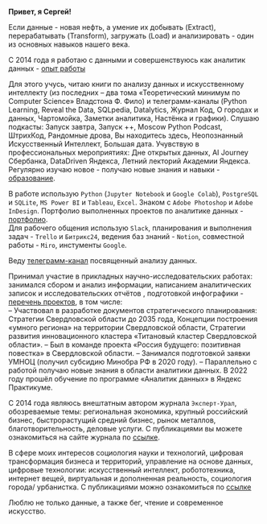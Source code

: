 **Привет, я Сергей!**   

Если данные - новая нефть, а умение их добывать (Extract), перерабатывать (Transform), загружать (Load) и анализировать - один из основных навыков нашего века.    

С 2014 года я работаю с данными и совершенствуюсь как аналитик данных - [опыт работы](https://github.com/SergeyZayakin/about-me/blob/main/career.md)     

Для этого учусь, читаю книги по анализу данных и искусственному интеллекту (из последних – два тома  «Теоретический минимум по Computer Science» Владстона Ф. Фило) и телеграмм-каналы (Python  Learning, Reveal the Data, SQLpedia, Datalytics, Журнал Код, О городах и данных, Чартомойка, Заметки аналитика, Настёнка и графики). 
Слушаю подкасты: Запуск завтра, Запуск ++, Moscow Python Podcast, ШтрихКод, Рандомные дрова, Вы находитесь здесь, Неопознанный Искусственный Интеллект, Большая дата.
Учувствую в профессиональных мероприятиях: Дне открытых данных, AI Journey Сбербанка, DataDriven Яндекса, Летний лекторий Академии Яндекса. Регулярно изучаю новое - получаю новые знания и навыки - [образование](https://github.com/SergeyZayakin/about-me/blob/main/education.md).  

В работе использую `Python` (`Jupyter Notebook` и  `Google Colab`), `PostgreSQL` и `SQLite`, `MS Power BI` и `Tableau`, `Excel`. Знаком с `Adobe Photoshop` и `Adobe InDesign`. Портфолио выполненных проектов по аналитике данных - [портфолио](https://github.com/SergeyZayakin/portfolio/blob/main/README.md).  
Для рабочего общения использую `Slack`, планирования и выполнения задач - `Trello` и `Битрикс24`, ведения баз знаний - `Notion`, совместной работы - `Miro`, инстументы `Google`.     

Веду [телеграмм-канал](https://t.me/momsanalytics) посвященный анализу данных. 

 
Принимал участие в прикладных научно-исследовательских работах: занимался сбором и анализ информации, написанием аналитических записок и исследовательских отчётов , подготовкой инфографики - [перечень проектов](https://github.com/SergeyZayakin/about-me/blob/main/projects.md), в том числе:   
–   Участвовал в разработке документов стратегического планирования: Стратегии Свердловской области до 2035 года,  Концепции построения «умного региона» на территории Свердловской области, Стратегии развития инновационного кластера «Титановый кластер Свердловской области». 
–   Был в команде проекта «Россия будущего: позитивная повестка» в Свердловской области.
–   Занимался подготовкой заявки УМНОЦ (получил субсидию Минобра РФ в 2020 году).
–   Параллельно с работой получаю новые знания в области аналитики данных. В 2022 году прошёл обучение по программе «Аналитик данных» в Яндекс Практикуме. 
    
С 2014 года являюсь внештатным автором журнала `Эксперт-Урал`, обозреваемые темы: региональная экономика, крупный российский бизнес, быстрорастущий средний бизнес, рынок металлов, благотворительность, деловые услуги. С публикациями вы можете ознакомиться на сайте журнала по [ссылке](https://expert-ural.com/authors/zayakin-sergey.html).

В сфере моих интересов социология науки и технологий, цифровая трансформация бизнеса и территорий, управление на основе данных, цифровые технологии: искусственный интеллект, робототехника, интернет вещей, виртуальная и дополненная реальность, социология города/ урбанистка. С публикациями можно ознакомиться по [ссылке](http://elibrary.ru/author_items.asp?authorid=837665)

Люблю не только данные, а также бег, чтение и современное искусство.

